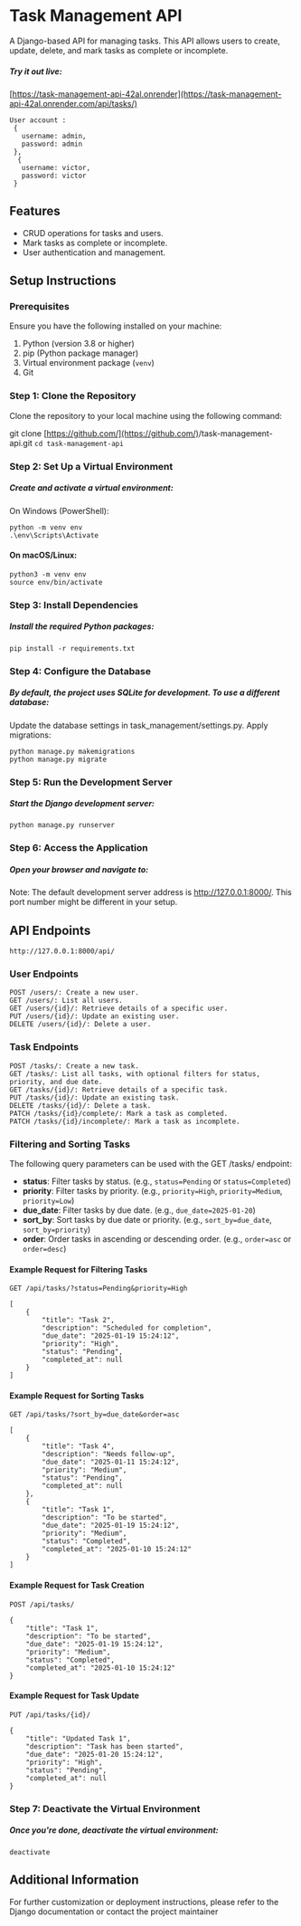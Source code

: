 # Task Management API

A Django-based API for managing tasks. This API allows users to create, update, delete, and mark tasks as complete or incomplete.

##### Try it out live:
 [https://task-management-api-42al.onrender](https://task-management-api-42al.onrender.com/api/tasks/)
```
User account : 
 {
   username: admin,
   password: admin
 },
  {
   username: victor,
   password: victor
 }
```

## Features

- CRUD operations for tasks and users.
- Mark tasks as complete or incomplete.
- User authentication and management.

## Setup Instructions

### Prerequisites

Ensure you have the following installed on your machine:

1. Python (version 3.8 or higher)
2. pip (Python package manager)
3. Virtual environment package (`venv`)
4. Git

### Step 1: Clone the Repository

Clone the repository to your local machine using the following command:

git clone [https://github.com/](https://github.com/)<your-username>/task-management-api.git
`cd task-management-api`

### Step 2: Set Up a Virtual Environment

##### Create and activate a virtual environment:

On Windows (PowerShell):

```
python -m venv env
.\env\Scripts\Activate
```

#### On macOS/Linux:

```
python3 -m venv env
source env/bin/activate
```

### Step 3: Install Dependencies

##### Install the required Python packages:

`pip install -r requirements.txt`

### Step 4: Configure the Database

##### By default, the project uses SQLite for development. To use a different database:

Update the database settings in task_management/settings.py.
Apply migrations:

```
python manage.py makemigrations
python manage.py migrate
```

### Step 5: Run the Development Server

##### Start the Django development server:

`python manage.py runserver`

### Step 6: Access the Application

##### Open your browser and navigate to:

Note: The default development server address is http://127.0.0.1:8000/. This port number might be different in your setup.

## API Endpoints
`http://127.0.0.1:8000/api/`
### User Endpoints
```
POST /users/: Create a new user.
GET /users/: List all users.
GET /users/{id}/: Retrieve details of a specific user.
PUT /users/{id}/: Update an existing user.
DELETE /users/{id}/: Delete a user.
```
### Task Endpoints
```
POST /tasks/: Create a new task.
GET /tasks/: List all tasks, with optional filters for status, priority, and due date.
GET /tasks/{id}/: Retrieve details of a specific task.
PUT /tasks/{id}/: Update an existing task.
DELETE /tasks/{id}/: Delete a task.
PATCH /tasks/{id}/complete/: Mark a task as completed.
PATCH /tasks/{id}/incomplete/: Mark a task as incomplete.
```
### Filtering and Sorting Tasks
The following query parameters can be used with the GET /tasks/ endpoint:

- **status**: Filter tasks by status. (e.g., `status=Pending` or `status=Completed`)  
- **priority**: Filter tasks by priority. (e.g., `priority=High`, `priority=Medium`, `priority=Low`)  
- **due_date**: Filter tasks by due date. (e.g., `due_date=2025-01-20`)  
- **sort_by**: Sort tasks by due date or priority. (e.g., `sort_by=due_date`, `sort_by=priority`)  
- **order**: Order tasks in ascending or descending order. (e.g., `order=asc` or `order=desc`)  

#### Example Request for Filtering Tasks
`GET /api/tasks/?status=Pending&priority=High`
```
[
    {
        "title": "Task 2",
        "description": "Scheduled for completion",
        "due_date": "2025-01-19 15:24:12",
        "priority": "High",
        "status": "Pending",
        "completed_at": null
    }
]
```
#### Example Request for Sorting Tasks
`GET /api/tasks/?sort_by=due_date&order=asc`
```
[
    {
        "title": "Task 4",
        "description": "Needs follow-up",
        "due_date": "2025-01-11 15:24:12",
        "priority": "Medium",
        "status": "Pending",
        "completed_at": null
    },
    {
        "title": "Task 1",
        "description": "To be started",
        "due_date": "2025-01-19 15:24:12",
        "priority": "Medium",
        "status": "Completed",
        "completed_at": "2025-01-10 15:24:12"
    }
]
```
#### Example Request for Task Creation
`POST /api/tasks/`
```
{
    "title": "Task 1",
    "description": "To be started",
    "due_date": "2025-01-19 15:24:12",
    "priority": "Medium",
    "status": "Completed",
    "completed_at": "2025-01-10 15:24:12"
}
```
#### Example Request for Task Update
`PUT /api/tasks/{id}/`
```
{
    "title": "Updated Task 1",
    "description": "Task has been started",
    "due_date": "2025-01-20 15:24:12",
    "priority": "High",
    "status": "Pending",
    "completed_at": null
}
```

### Step 7: Deactivate the Virtual Environment

##### Once you're done, deactivate the virtual environment:

`deactivate`

## Additional Information

For further customization or deployment instructions, please refer to the Django documentation or contact the project maintainer
